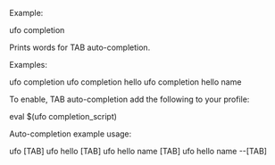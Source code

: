 Example:

  ufo completion

Prints words for TAB auto-completion.

Examples:

  ufo completion
  ufo completion hello
  ufo completion hello name

To enable, TAB auto-completion add the following to your profile:

  eval $(ufo completion_script)

Auto-completion example usage:

  ufo [TAB]
  ufo hello [TAB]
  ufo hello name [TAB]
  ufo hello name --[TAB]
